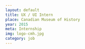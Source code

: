 ```yaml
---
layout: default
title: UX / UI Intern
place: Canadian Museum of History
year: 2015
meta: Internship
img: logo-cmh.jpg
category: job
---
```

